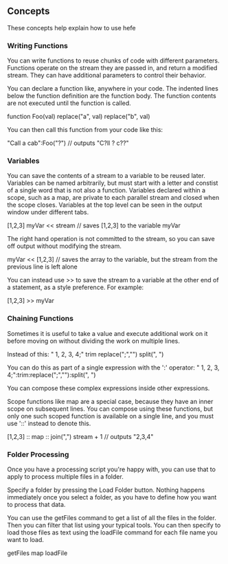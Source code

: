 ## Concepts
These concepts help explain how to use hefe

### Writing Functions
You can write functions to reuse chunks of code with different parameters. Functions operate on the stream they are passed in, and return a modified stream. They can have additional parameters to control their behavior.

You can declare a function like, anywhere in your code. The indented lines below the function definition are the function body. The function contents are not executed until the function is called.

function Foo(val)
    replace("a", val)
    replace("b", val)

You can then call this function from your code like this:

"Call a cab":Foo("?")
// outputs "C?ll ? c??"

### Variables
You can save the contents of a stream to a variable to be reused later. Variables can be named arbitrarily, but must start with a letter and constist of a single word that is not also a function. Variables declared within a scope, such as a map, are private to each parallel stream and closed when the scope closes. Variables at the top level can be seen in the output window under different tabs.

[1,2,3]
myVar << stream // saves [1,2,3] to the variable myVar

The right hand operation is not committed to the stream, so you can save off output without modifying the stream.

myVar << [1,2,3] // saves the array to the variable, but the stream from the previous line is left alone

You can instead use >> to save the stream to a variable at the other end of a statement, as a style preference. For example:

[1,2,3] >> myVar

### Chaining Functions
Sometimes it is useful to take a value and execute additional work on it before moving on without dividing the work on multiple lines.

Instead of this:
" 1, 2, 3, 4;"
trim
replace(";","")
split(", ")

You can do this as part of a single expression with the ':' operator:
" 1, 2, 3, 4;":trim:replace(";",""):split(", ")

You can compose these complex expressions inside other expressions.

Scope functions like map are a special case, because they have an inner scope on subsequent lines. You can compose using these functions, but only one such scoped function is available on a single line, and you must use '::' instead to denote this.

[1,2,3] :: map :: join(",")
    stream + 1
// outputs "2,3,4"

### Folder Processing
Once you have a processing script you're happy with, you can use that to apply to process multiple files in a folder.

Specify a folder by pressing the Load Folder button. Nothing happens immediately once you select a folder, as you have to define how you want to process that data.

You can use the getFiles command to get a list of all the files in the folder. Then you can filter that list using your typical tools. You can then specify to load those files as text using the loadFile command for each file name you want to load.

getFiles
map
    loadFile